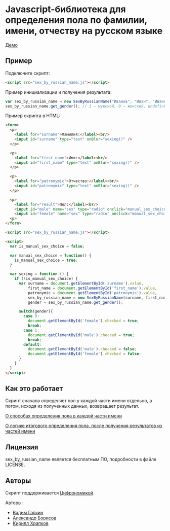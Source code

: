 Javascript-библиотека для определения пола по фамилии, имени, отчеству на русском языке
=======================================================================================

[Демо](http://vadimiztveri.github.io/)


Пример
------

Подключите скрипт:

```html
<script src="sex_by_russian_name.js"></script>
```

Пример инициализации и получения результата:

```js
var sex_by_russian_name = new SexByRussianName("Иванов", "Иван", "Иванович");
sex_by_russian_name.get_gender(); // 1 — мужской, 0 — женский, undefined — не определен.
```

Пример скрипта в HTML:

```html
<form>
  <p>
    <label for="surname">Фамилия:</label><br/>
    <input id="surname" type="text" onBlur="sexing()" />
  </p>

  <p>
    <label for="first_name">Имя:</label><br/>
    <input id="first_name" type="text" onBlur="sexing()" />
  </p>

  <p>
    <label for="patronymic">Отчество:</label><br/>
    <input id="patronymic" type="text" onBlur="sexing()" />
  </p>

  <p>
    <label for="result">Пол:</label><br/>
    <input id="male" name="sex" type="radio" onclick="manual_sex_choice()" /> мужской
    <input id="female" name="sex" type="radio" onclick="manual_sex_choice()" /> женский
  <p>
</form>

<script src="sex_by_russian_name.js"></script>

<script>
  var is_manual_sex_choice = false;

  var manual_sex_choice = function() {
    is_manual_sex_choice = true;
  }

  var sexing = function () {
    if (!is_manual_sex_choice) {
      var surname = document.getElementById('surname').value,
          first_name = document.getElementById('first_name').value,
          patronymic = document.getElementById('patronymic').value,
          sex_by_russian_name = new SexByRussianName(surname, first_name, patronymic),
          gender = sex_by_russian_name.get_gender();

      switch(gender){
        case 0:
          document.getElementById('female').checked = true;
          break;
        case 1:
          document.getElementById('male').checked = true;
          break;
        default:
          document.getElementById('male').checked = false;
          document.getElementById('female').checked = false;
      }
    }
  }
</script>
```

Как это работает
----------------

Скрипт сначала определяет пол у каждой части имени отдельно, а потом, исходя из полученных данных, возвращает результат.

[О способах определения пола в каждой части имени](https://github.com/vadimiztveri/sex_by_russian_name/wiki/Определение-пола-по-частям-имени)

[О логике итогового определения пола, после получения результатов из частей имени](https://github.com/vadimiztveri/sex_by_russian_name/wiki/Логика-отпределения-пола)


Лицензия
--------

sex_by_russian_name является бесплатным ПО, подробности в файле LICENSE.


Авторы
------

Скрипт поддерживается [Цифрономикой](http://cifronomika.ru/).

Авторы:
* [Вадим Галкин](https://github.com/vadimiztveri/)
* [Александр Борисов](https://github.com/aishek)
* [Кирилл Храпков](https://github.com/cubbiu)
